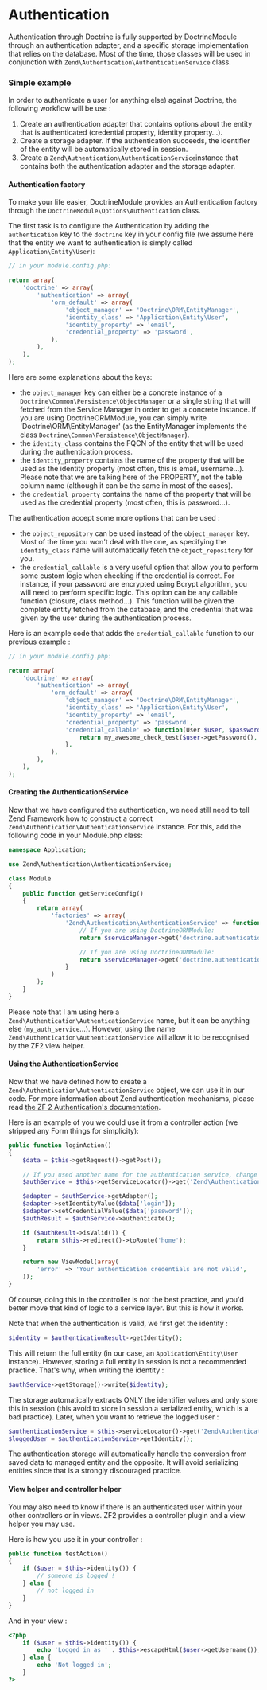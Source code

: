 # Authentication

Authentication through Doctrine is fully supported by DoctrineModule through an authentication adapter, and a specific storage implementation that relies on the database. Most of the time, those classes will be used in conjunction with `Zend\Authentication\AuthenticationService` class.

### Simple example

In order to authenticate a user (or anything else) against Doctrine, the following workflow will be use :

1. Create an authentication adapter that contains options about the entity that is authenticated (credential property, identity property…).
2. Create a storage adapter. If the authentication succeeds, the identifier of the entity will be automatically stored in session.
3. Create a `Zend\Authentication\AuthenticationService`instance that contains both the authentication adapter and the storage adapter.

#### Authentication factory

To make your life easier, DoctrineModule provides an Authentication factory through the ``DoctrineModule\Options\Authentication`` class.

The first task is to configure the Authentication by adding the ``authentication`` key to the ``doctrine`` key in your config file (we assume here that the entity we want to authentication is simply called `Application\Entity\User`):

```php
// in your module.config.php:

return array(
    'doctrine' => array(
        'authentication' => array(
            'orm_default' => array(
                'object_manager' => 'Doctrine\ORM\EntityManager',
                'identity_class' => 'Application\Entity\User',
                'identity_property' => 'email',
                'credential_property' => 'password',
            ),
        ),
    ),
);
```

Here are some explanations about the keys:

* the `object_manager` key can either be a concrete instance of a `Doctrine\Common\Persistence\ObjectManager` or a single string that will fetched from the Service Manager in order to get a concrete instance. If you are using DoctrineORMModule, you can simply write 'Doctrine\ORM\EntityManager' (as the EntityManager implements the class `Doctrine\Common\Persistence\ObjectManager`).
* the `identity_class` contains the FQCN of the entity that will be used during the authentication process.
* the `identity_property` contains the name of the property that will be used as the identity property (most often, this is email, username…). Please note that we are talking here of the PROPERTY, not the table column name (although it can be the same in most of the cases).
* the `credential_property` contains the name of the property that will be used as the credential property (most often, this is password…).

The authentication accept some more options that can be used :

* the `object_repository` can be used instead of the `object_manager` key. Most of the time you won't deal with the one, as specifying the `identity_class` name will automatically fetch the `object_repository` for you.
* the `credential_callable` is a very useful option that allow you to perform some custom logic when checking if the credential is correct. For instance, if your password are encrypted using Bcrypt algorithm, you will need to perform specific logic. This option can be any callable function (closure, class method…). This function will be given the complete entity fetched from the database, and the credential that was given by the user during the authentication process.

Here is an example code that adds the `credential_callable` function to our previous example :

```php
// in your module.config.php:

return array(
    'doctrine' => array(
        'authentication' => array(
            'orm_default' => array(
                'object_manager' => 'Doctrine\ORM\EntityManager',
                'identity_class' => 'Application\Entity\User',
                'identity_property' => 'email',
                'credential_property' => 'password',
                'credential_callable' => function(User $user, $passwordGiven) {
                    return my_awesome_check_test($user->getPassword(), $passwordGiven);
                },
            ),
        ),
    ),
);
```

#### Creating the AuthenticationService

Now that we have configured the authentication, we need still need to tell Zend Framework how to construct a correct ``Zend\Authentication\AuthenticationService`` instance. For this, add the following code in your Module.php class:

```php
namespace Application;

use Zend\Authentication\AuthenticationService;

class Module
{
    public function getServiceConfig()
    {
        return array(
            'factories' => array(
                'Zend\Authentication\AuthenticationService' => function($serviceManager) {
                    // If you are using DoctrineORMModule:
                    return $serviceManager->get('doctrine.authenticationservice.default');

                    // If you are using DoctrineODMModule:
                    return $serviceManager->get('doctrine.authenticationservice.default');
                }
            )
        );
    }
}
```

Please note that I am using here a ``Zend\Authentication\AuthenticationService`` name, but it can be anything else (``my_auth_service``…). However, using the name ``Zend\Authentication\AuthenticationService`` will allow it to be recognised by the ZF2 view helper.

#### Using the AuthenticationService

Now that we have defined how to create a `Zend\Authentication\AuthenticationService` object, we can use it in our code. For more information about Zend authentication mechanisms, please read [the ZF 2 Authentication's documentation](http://framework.zend.com/manual/2.0/en/modules/zend.authentication.intro.html).

Here is an example of you we could use it from a controller action (we stripped any Form things for simplicity):

```php
public function loginAction()
{
    $data = $this->getRequest()->getPost();

    // If you used another name for the authentication service, change it here
    $authService = $this->getServiceLocator()->get('Zend\Authentication\AuthenticationService');

    $adapter = $authService->getAdapter();
    $adapter->setIdentityValue($data['login']);
    $adapter->setCredentialValue($data['password']);
    $authResult = $authService->authenticate();

    if ($authResult->isValid()) {
        return $this->redirect()->toRoute('home');
    }

    return new ViewModel(array(
        'error' => 'Your authentication credentials are not valid',
    ));
}
```

Of course, doing this in the controller is not the best practice, and you'd better move that kind of logic to a service layer. But this is how it works.

Note that when the authentication is valid, we first get the identity :

```php
$identity = $authenticationResult->getIdentity();
```

This will return the full entity (in our case, an `Application\Entity\User` instance). However, storing a full entity in session is not a recommended practice. That's why, when writing the identity :

```php
$authService->getStorage()->write($identity);
```

The storage automatically extracts ONLY the identifier values and only store this in session (this avoid to store in session a serialized entity, which is a bad practice). Later, when you want to retrieve the logged user :

```php
$authenticationService = $this->serviceLocator()->get('Zend\Authentication\AuthenticationService');
$loggedUser = $authenticationService->getIdentity();
```

The authentication storage will automatically handle the conversion from saved data to managed entity and the opposite. It will avoid serializing entities since that is a strongly discouraged practice.

#### View helper and controller helper

You may also need to know if there is an authenticated user within your other controllers or in views. ZF2 provides a controller plugin and a view helper you may use.

Here is how you use it in your controller :

```php
public function testAction()
{
    if ($user = $this->identity()) {
        // someone is logged !
    } else {
        // not logged in
    }
}
```

And in your view :

```php
<?php
    if ($user = $this->identity()) {
        echo 'Logged in as ' . $this->escapeHtml($user->getUsername());
    } else {
        echo 'Not logged in';
    }
?>
```
